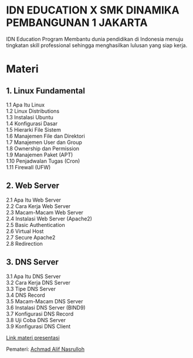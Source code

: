 # IDN EDUCATION X SMK DINAMIKA PEMBANGUNAN 1 JAKARTA
IDN Education Program Membantu dunia pendidikan di Indonesia menuju tingkatan skill professional sehingga menghasilkan lulusan yang siap kerja.

# Materi
## 1. Linux Fundamental
1.1 Apa Itu Linux  
1.2 Linux Distributions  
1.3 Instalasi Ubuntu  
1.4 Konfigurasi Dasar  
1.5 Hierarki File Sistem  
1.6 Manajemen File dan Direktori  
1.7 Manajemen User dan Group  
1.8 Ownership dan Permission  
1.9 Manajemen Paket (APT)  
1.10 Penjadwalan Tugas (Cron)  
1.11 Firewall (UFW)  

## 2. Web Server
2.1 Apa Itu Web Server  
2.2 Cara Kerja Web Server  
2.3 Macam-Macam Web Server  
2.4 Instalasi Web Server (Apache2)  
2.5 Basic Authentication  
2.6 Virtual Host  
2.7 Secure Apache2  
2.8 Redirection  

## 3. DNS Server
3.1 Apa Itu DNS Server  
3.2 Cara Kerja DNS Server  
3.3 Tipe DNS Server  
3.4 DNS Record  
3.5 Macam-Macam DNS Server  
3.6 Instalasi DNS Server (BIND9)  
3.7 Konfigurasi DNS Record  
3.8 Uji Coba DNS Server  
3.9 Konfigurasi DNS Client


[Link materi presentasi](https://www.canva.com/design/DAGV72Lm5nc/pp4IdVfVCTAcgAoqIMIaRQ/edit?utm_content=DAGV72Lm5nc&utm_campaign=designshare&utm_medium=link2&utm_source=sharebutton)

Pemateri: [Achmad Alif Nasrulloh](https://www.linkedin.com/in/achmadalifnasrulloh)
